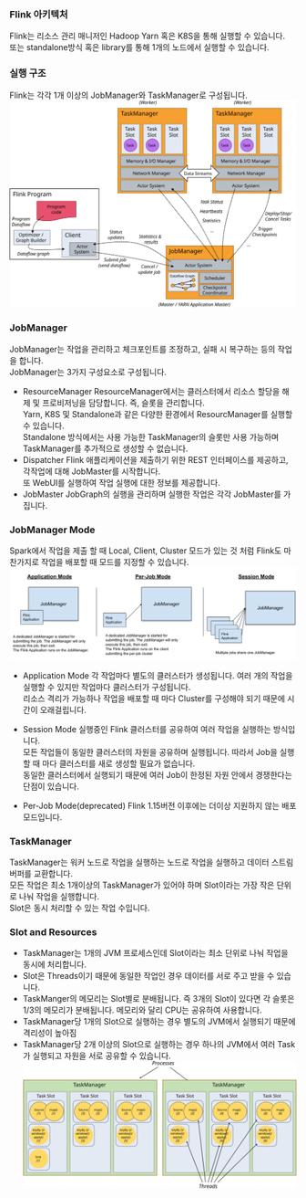 ### Flink 아키텍처
Flink는 리소스 관리 매니저인 Hadoop Yarn 혹은 K8S을 통해 실행할 수 있습니다.  
또는 standalone방식 혹은 library를 통해 1개의 노드에서 실행할 수 있습니다.  
  
### 실행 구조
Flink는 각각 1개 이상의 JobManager와 TaskManager로 구성됩니다.  
![processes](./img/processes.svg)  
  
### JobManager
JobManager는 작업을 관리하고 체크포인트를 조정하고, 실패 시 복구하는 등의 작업을 합니다.  
JobManager는 3가지 구성요소로 구성됩니다.  
- ResourceManager
ResourceManager에서는 클러스터에서 리소스 할당을 해제 및 프로비저닝을 담당합니다. 즉, 슬롯을 관리합니다.  
Yarn, K8S 및 Standalone과 같은 다양한 환경에서 ResourcManager를 실행할 수 있습니다.  
Standalone 방식에서는 사용 가능한 TaskManager의 슬롯만 사용 가능하며 TaskManager를 추가적으로 생성할 수 없습니다.  
- Dispatcher
Flink 애플리케이션을 제출하기 위한 REST 인터페이스를 제공하고, 각작업에 대해 JobMaster를 시작합니다.  
또 WebUI를 실행하여 작업 실행에 대한 정보를 제공합니다.  
- JobMaster
JobGraph의 실행을 관리하며 실행한 작업은 각각 JobMaster를 가집니다.  

### JobManager Mode
Spark에서 작업을 제출 할 때 Local, Client, Cluster 모드가 있는 것 처럼 Flink도 마찬가지로 작업을 배포할 때 모드를 지정할 수 있습니다.  
![deployment_modes](./img/deployment_modes.svg)  
- Application Mode
각 작업마다 별도의 클러스터가 생성됩니다. 여러 개의 작업을 실행할 수 있지만 작업마다 클러스터가 구성됩니다.  
리소스 격리가 가능하나 작업을 배포할 때 마다 Cluster를 구성해야 되기 때문에 시간이 오래걸립니다.  
  
- Session Mode
실행중인 Flink 클러스터를 공유하여 여러 작업을 실행하는 방식입니다.  
모든 작업들이 동일한 클러스터의 자원을 공유하며 실행됩니다. 따라서 Job을 실행할 때 마다 클러스터를 새로 생성할 필요가 없습니다.  
동일한 클러스터에서 실행되기 때문에 여러 Job이 한정된 자원 안에서 경쟁한다는 단점이 있습니다.  
  
- Per-Job Mode(deprecated)
Flink 1.15버전 이후에는 더이상 지원하지 않는 배포 모드입니다.  

### TaskManager
TaskManager는 워커 노드로 작업을 실행하는 노드로 작업을 실행하고 데이터 스트림 버퍼를 교환합니다.  
모든 작업은 최소 1개이상의 TaskManager가 있어야 하며 Slot이라는 가장 작은 단위로 나눠 작업을 실행합니다.  
Slot은 동시 처리할 수 있는 작업 수입니다.  

### Slot and Resources
- TaskManager는 1개의 JVM 프로세스인데 Slot이라는 최소 단위로 나눠 작업을 동시에 처리합니다.  
- Slot은 Threads이기 때문에 동일한 작업인 경우 데이터를 서로 주고 받을 수 있습니다.  
- TaskManger의 메모리는 Slot별로 분배됩니다. 즉 3개의 Slot이 있다면 각 슬롯은 1/3의 메모리가 분배됩니다. 메모리와 달리 CPU는 공유하여 사용합니다.  
- TaskManager당 1개의 Slot으로 실행하는 경우 별도의 JVM에서 실행되기 때문에 격리성이 높아짐
- TaskManager당 2개 이상의 Slot으로 실행하는 경우 하나의 JVM에서 여러 Task가 실행되고 자원을 서로 공유할 수 있습니다.  
![slot_sharing](./img/slot_sharing.svg)  


